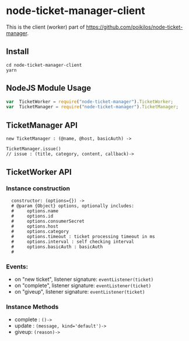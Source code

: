 # node-ticket-manager-client
This is the client (worker) part of
<https://github.com/poikilos/node-ticket-manager>.

## Install

```
cd node-ticket-manager-client
yarn
```

## NodeJS Module Usage
```javascript
var  TicketWorker = require("node-ticket-manager").TicketWorker;
var  TicketManager = require("node-ticket-manager").TicketManager;
```

## TicketManager API

```
new TicketManager : (@name, @host, basicAuth) ->

TicketManager.issue()
// issue : (title, category, content, callback)->
```

## TicketWorker API

### Instance construction
```
  constructor: (options={}) ->
  # @param {Object} options, optionally includes:
  #     options.name
  #     options.id
  #     options.consumerSecret
  #     options.host
  #     options.category
  #     options.timeout : ticket processing timeout in ms
  #     options.interval : self checking interval
  #     options.basicAuth : basicAuth
  #
```

### Events:
- on "new ticket", listener signature: `eventListener(ticket)`
- on "complete", listener signature: `eventListener(ticket)`
- on "giveup", listener signature: `eventListener(ticket)`

### Instance Methods
- complete : `()->`
- update : `(message, kind='default')->`
- giveup: `(reason)->`


